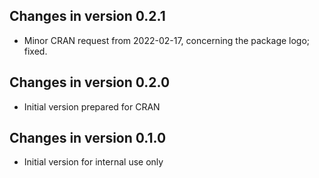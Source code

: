 ## Changes in version 0.2.1

* Minor CRAN request from 2022-02-17, concerning the package logo; fixed.

## Changes in version 0.2.0

* Initial version prepared for CRAN

## Changes in version 0.1.0

* Initial version for internal use only




